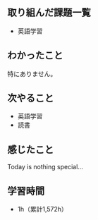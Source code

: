 ## 取り組んだ課題一覧
- 英語学習
## わかったこと
特にありません。
## 次やること
- 英語学習
- 読書
## 感じたこと
Today is nothing special…

## 学習時間
- 1h（累計1,572h）
